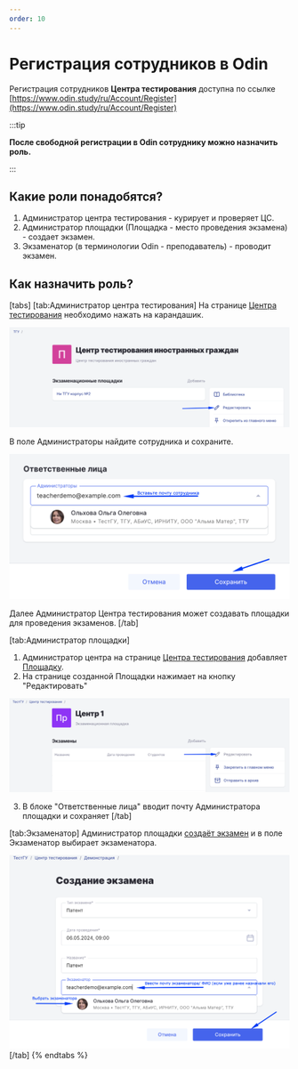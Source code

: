 ```yaml
---
order: 10
---
```


# Регистрация сотрудников в Odin

Регистрация сотрудников **Центра тестирования** доступна  по ссылке [https://www.odin.study/ru/Account/Register](https://www.odin.study/ru/Account/Register)

:::tip

**После свободной регистрации в Odin сотруднику можно назначить роль.**

:::

## Какие роли понадобятся?

1. Администратор центра тестирования - курирует и проверяет ЦС.
2. Администратор площадки (Площадка - место проведения экзамена) - создает экзамен.
3. Экзаменатор (в терминологии Odin - преподаватель) - проводит экзамен.

## Как назначить роль?

[tabs]
[tab:Администратор центра тестирования]
На странице [Центра тестирования](https://www.odin.study/ru/Division/Info/2924) необходимо нажать на  карандашик.

![](<../.gitbook/assets/image (225).png>)

В поле Администраторы найдите сотрудника и сохраните.

![](<../.gitbook/assets/image (226).png>)

Далее Администратор Центра тестирования может создавать площадки для проведения экзаменов.
[/tab]

[tab:Администратор площадки]
1. Администратор центра  на странице [Центра тестирования](https://www.odin.study/ru/Division/Info/2924) добавляет [Площадку](dobavit-ploshadki.md).
2. На странице созданной Площадки нажимает на кнопку "Редактировать"

![](<../.gitbook/assets/image (221).png>)

3. В блоке "Ответственные лица" вводит почту Администратора площадки и сохраняет
[/tab]

[tab:Экзаменатор]
Администратор площадки [создаёт экзамен](dobavit-ekzamen.md) и в поле Экзаменатор выбирает экзаменатора.

![](<../.gitbook/assets/image (253).png>)
[/tab]
{% endtabs %}